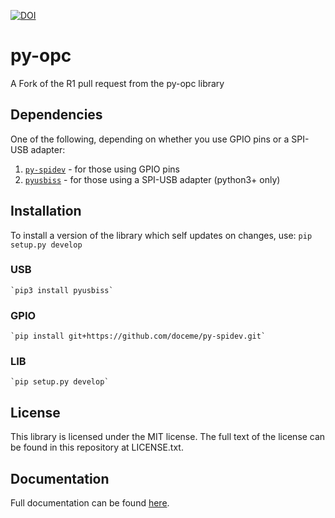 [![DOI](https://zenodo.org/badge/30832320.svg)](https://zenodo.org/badge/latestdoi/30832320)

# py-opc
A Fork of the R1 pull request from the py-opc library

## Dependencies

One of the following, depending on whether you use GPIO pins or a SPI-USB adapter:
  1. [`py-spidev`](https://github.com/doceme/py-spidev) - for those using GPIO pins
  1. [`pyusbiss`](https://github.com/dancingquanta/pyusbiss) - for those using a SPI-USB adapter (python3+ only)


## Installation
To install a version of the library which self updates on changes, use:
`pip setup.py develop`


### USB
    `pip3 install pyusbiss`

### GPIO
    `pip install git+https://github.com/doceme/py-spidev.git`

### LIB
    `pip setup.py develop`


## License

  This library is licensed under the MIT license. The full text of the license can be found in this repository at LICENSE.txt.

## Documentation

  Full documentation can be found [here](http://py-opc.readthedocs.org/en/latest/).
